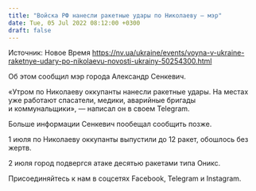 ```yaml
---
title: "Войска РФ нанесли ракетные удары по Николаеву — мэр"
date: Tue, 05 Jul 2022 08:12:00 +0300
draft: false
---
```

Источник: Новое Время https://nv.ua/ukraine/events/voyna-v-ukraine-raketnye-udary-po-nikolaevu-novosti-ukrainy-50254300.html


 Об этом сообщил мэр города Александр Сенкевич.

«Утром по Николаеву оккупанты нанесли ракетные удары. На местах уже работают спасатели, медики, аварийные бригады и коммунальщики», — написал он в своем Telegram.

Больше информации Сенкевич пообещал сообщить позже.

1 июля по Николаеву оккупанты выпустили до 12 ракет, обошлось без жертв.

2 июля город подвергся атаке десятью ракетами типа Оникс.

Присоединяйтесь к нам в соцсетях Facebook, Telegram и Instagram.
